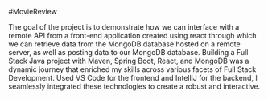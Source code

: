 #MovieReview

The goal of the project is to demonstrate how we can interface with a remote API from a front-end application created using react through which we can retrieve data from the MongoDB database hosted on a remote server,
as well as posting data to our MongoDB database. Building a Full Stack Java project with Maven, Spring Boot, React, 
and MongoDB was a dynamic journey that enriched my skills across various facets of Full Stack Development. 
Used VS Code for the frontend and IntelliJ for the backend, I seamlessly integrated these technologies to create a robust and interactive.
